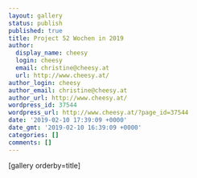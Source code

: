 ```yaml
---
layout: gallery
status: publish
published: true
title: Project 52 Wochen in 2019
author:
  display_name: cheesy
  login: cheesy
  email: christine@cheesy.at
  url: http://www.cheesy.at/
author_login: cheesy
author_email: christine@cheesy.at
author_url: http://www.cheesy.at/
wordpress_id: 37544
wordpress_url: http://www.cheesy.at/?page_id=37544
date: '2019-02-10 17:39:09 +0000'
date_gmt: '2019-02-10 16:39:09 +0000'
categories: []
comments: []
---
```

[gallery orderby=title]
